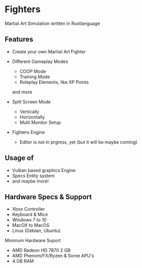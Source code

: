 # Fighters
Martial Art Simulation written in Rustlanguage

## Features

+ Create your own Martial Art Fighter
+ Different Gameplay Modes
  + COOP Mode
  + Training Mode
  + Roleplay Elements, like XP Points
  
  and more

+ Split Screen Mode
  + Vertically
  + Horizontally
  + Multi Monitor Setup
  
+ Fighters Engine
  + Editor is not in prgress, yet (but it will be maybe coming)
    

## Usage of
 + Vulkan based graphics Engine
 + Specs Entity system
 + and maybe more!
 
## Hardware Specs & Support

+ Xbox Controller
+ Keyboard & Mice
+ Windows 7 to 10
+ MacOX to MacOS
+ Linux (Debian, Ubuntu)

Minimum Hardware Suport
+ AMD Radeon HD 7870 2 GB
+ AMD Phenom/FX/Ryzen & Some APU's
+ 4 GB RAM
